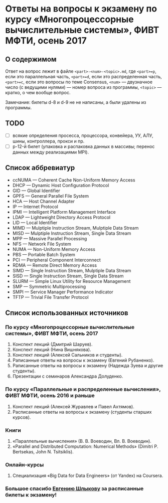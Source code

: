 # Ответы на вопросы к экзамену по курсу «Многопроцессорные вычислительные системы», ФИВТ МФТИ, осень 2017

## О содержимом

Ответ на вопрос лежит в файле `<part>-<num>-<topic>.md`, где `<part>=p`, если это параллельная часть, `<part>=d`, если это распределенная часть, `<part>=c`, если это вопросы по теме Consensus, `<num>` — двузначное число (с ведущими нулями) — номер вопроса из программы, `<topic>` — кратко, о чем вообще вопрос.

Замечание: билеты d-8 и d-9 не не написаны, а были удалены из программы.

## TODO

- [ ] всякие определения просесса, процессора, конвейера, УУ, АЛУ, шины, контроллера, прокси и пр.
- [ ] p-12-й билет (упаковка и распаковка данных в массивы; перенос данных между реализациями MPI).

## Список аббревиатур

* ccNUMA — Coherent Cache Non-Uniform Memory Access
* DHCP — Dynamic Host Configuration Protocol
* GID — Global Identifier
* GPFS — General Parallel File System
* HCA — Host Channel Adapter
* IP — Internet Protocol
* IPMI — Intelligent Platform Management Interface
* LDAP — Lightweight Directory Access Protocol
* LID — Local Identifier
* MIMD — Mulptiple Instruction Stream, Mulptiple Data Stream
* MISD — Mulptiple Instruction Stream, Single Data Stream
* MPP — Massive Parallel Processing
* NFS — Network File System
* NUMA — Non-Uniform Memory Access
* PBS — Portable Batch System
* PCI — Peripheral Component Interconnect
* RDMA — Remote Direct Memory Access
* SIMD — Single Instruction Stream, Mulptiple Data Stream
* SISD — Single Instruction Stream,  Single Data Stream
* SLURM — Simple Linux Utility for Resource Management
* SMP — Symmetric Multiprocessing
* SMPI — Service Manager Performance Indicator
* TFTP — Trivial File Transfer Protocol

## Список использованных источников

### По курсу «Многопроцессорные вычислительные системы», ФИВТ МФТИ, осень 2017

1. Конспект лекций (Дмитрий Шаруев).
1. Конспект лекций (Нина Вишнякова).
1. Конспект лекций (Алексей Сальников и студенты).
1. Раписанные ответы на вопросы к экзамену (Евгений Рубаненко).
1. Раписанные ответы на вопросы к экзамену (Надежда Зуева и другие студенты).
1. Презентации с семинаров Александра Долуденко.

### По курсу «Параллельные и распределенные вычисления», ФИВТ МФТИ, осень 2016 и раньше

1. Конспект лекций (Алексей Журавлев и Павел Ахтямов).
1. Расписанные ответы на вопросы к экзамену (студенты старших курсов).

### Книги

1. «Параллельные вычисления» (В. В. Воеводин, Вл. В. Воеводин).
1. «Parallel and Distributed Computation: Numerical Methods» (Dimitri P. Bertsekas, John N. Tsitsiklis).

### Онлайн-курсы

1. Специализация «Big Data for Data Engineers» (от Yandex) на Coursera.

### Большое спасибо [Евгению Шлыкову](https://github.com/eshlykov) за расписанные билеты к экзамену!

